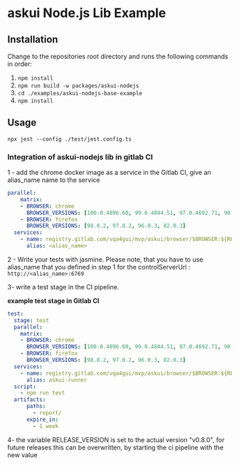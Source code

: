 # askui Node.js Lib Example

## Installation

Change to the repositories root directory and runs the following commands in order:

1. `npm install`
2. `npm run build -w packages/askui-nodejs`
3. `cd ./examples/askui-nodejs-base-example`
4. `npm install`

## Usage

```shell
npx jest --config ./test/jest.config.ts
```

### Integration of askui-nodejs lib in gitlab CI

1 - add the chrome docker image as a service in the Gitlab CI, give an alias_name name to the service

```yml
parallel:
    matrix:
    - BROWSER: chrome
      BROWSER_VERSIONS: [100.0.4896.60, 99.0.4844.51, 97.0.4692.71, 90.0.4430.212]
    - BROWSER: firefox
      BROWSER_VERSIONS: [98.0.2, 97.0.2, 96.0.3, 82.0.3]
  services:
    - name: registry.gitlab.com/vqa4gui/mvp/askui/browser/$BROWSER:${RELEASE_VERSION}-$BROWSER_VERSIONS-amd64
      alias: <alias_name>
```

2 - Write your tests with jasmine. Please note, that you have to use alias_name that you defined in step 1 for the controlServerUrl : `http://<alias_name>:6769`

3- write a test stage in the CI pipeline.

**example test stage in Gitlab CI**

```yml
test:
  stage: test
  parallel:
    matrix:
    - BROWSER: chrome
      BROWSER_VERSIONS: [100.0.4896.60, 99.0.4844.51, 97.0.4692.71, 90.0.4430.212]
    - BROWSER: firefox
      BROWSER_VERSIONS: [98.0.2, 97.0.2, 96.0.3, 82.0.3]
  services:
    - name: registry.gitlab.com/vqa4gui/mvp/askui/browser/$BROWSER:${RELEASE_VERSION}-$BROWSER_VERSIONS-amd64
      alias: askui-runner
  script:
    - npm run test
  artifacts:
      paths:
        - report/
      expire_in: 
        - 1 week
```

4- the variable RELEASE_VERSION is set to the actual version "v0.8.0", for future releases this can be overwritten, by starting the ci pipeline with the new value  
